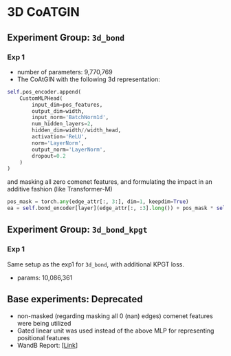 # 3D CoATGIN

## Experiment Group: `3d_bond`
### Exp 1
* number of parameters: 9,770,769
* The CoAtGIN with the following 3d representation:
```python
self.pos_encoder.append(
    CustomMLPHead(
        input_dim=pos_features,
        output_dim=width,
        input_norm='BatchNorm1d',
        num_hidden_layers=2,
        hidden_dim=width//width_head,
        activation='ReLU',
        norm='LayerNorm',
        output_norm='LayerNorm',
        dropout=0.2
    )
)
```

and masking all zero comenet features, and formulating the impact in an additive fashion (like Transformer-M)
```python
pos_mask = torch.any(edge_attr[:, 3:], dim=1, keepdim=True)
ea = self.bond_encoder[layer](edge_attr[:, :3].long()) + pos_mask * self.pos_encoder[layer](edge_attr[:, 3:])

```

## Experiment Group: `3d_bond_kpgt`
### Exp 1
Same setup as the exp1 for `3d_bond`, with additional KPGT loss.
* params: 10,086,361


## Base experiments: Deprecated
* non-masked (regarding masking all 0 (nan) edges) comenet features were being utilized
* Gated linear unit was used instead of the above MLP for representing positional features
* WandB Report: [[Link](https://wandb.ai/shayanfazeli/graphite_coatgin_docker/reports/Basic-3D-CoATGIN--VmlldzoyODA3MzIw?accessToken=4a25cfsr1hetl2f9z1d23c2ceohokylf1eo60qxq1x5qkcxp5beudfdw5qopydji)]
